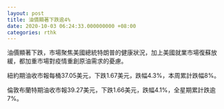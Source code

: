 ```yaml
---
layout: post
title: 油價顯著下跌逾4%
date: 2020-10-03 06:24:33.000000000 +08:00
categories: rthk
---
```


油價顯著下跌，市場聚焦美國總統特朗普的健康狀況，加上美國就業市場復蘇放緩，都加重市場對疫情重創原油需求的憂慮。

紐約期油收市報每桶37.05美元，下跌1.67美元，跌幅4.3%，本周累計跌幅8%。

倫敦布蘭特期油收市報39.27美元，下跌1.66美元，跌幅4.1%，全星期累計跌逾7%。
